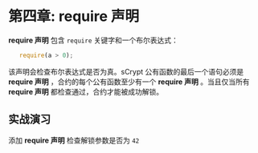 # 第四章: require 声明

**require 声明** 包含 `require` 关键字和一个布尔表达式：

```javascript
   require(a > 0);
```

该声明会检查布尔表达式是否为真。sCrypt 公有函数的最后一个语句必须是 **require 声明** ，合约的每个公有函数至少有一个 **require 声明** 。当且仅当所有**require 声明** 都检查通过，合约才能被成功解锁。

## 实战演习


添加 **require 声明** 检查解锁参数是否为 `42`